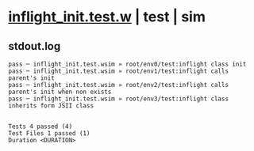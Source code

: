 # [inflight_init.test.w](../../../../../examples/tests/valid/inflight_init.test.w) | test | sim

## stdout.log
```log
pass ─ inflight_init.test.wsim » root/env0/test:inflight class init                         
pass ─ inflight_init.test.wsim » root/env1/test:inflight calls parent's init                
pass ─ inflight_init.test.wsim » root/env2/test:inflight calls parent's init when non exists
pass ─ inflight_init.test.wsim » root/env3/test:inflight class inherits form JSII class     
 
 
Tests 4 passed (4)
Test Files 1 passed (1)
Duration <DURATION>
```

